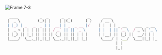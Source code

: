 

![Frame 7-3](https://github.com/opentypescript/.github/assets/73933669/f04b64a8-9907-4885-84e0-82341b05226e)


```Typescript
  ____          _  _      _  _        _      ____                           _____                               
 |  _ \        (_)| |    | |(_)      ( )    / __ \                         / ____|                              
 | |_) | _   _  _ | |  __| | _  _ __ |/    | |  | | _ __    ___  _ __     | (___    ___   _   _  _ __  ___  ___ 
 |  _ < | | | || || | / _` || || '_ \      | |  | || '_ \  / _ \| '_ \     \___ \  / _ \ | | | || '__|/ __|/ _ \
 | |_) || |_| || || || (_| || || | | |     | |__| || |_) ||  __/| | | |    ____) || (_) || |_| || |  | (__|  __/
 |____/  \__,_||_||_| \__,_||_||_| |_|      \____/ | .__/  \___||_| |_|   |_____/  \___/  \__,_||_|   \___|\___|
                                                   | |                                                          
                                                   |_|                                                          
```








<!--






**Here are some ideas to get you started:**

🙋‍♀️ A short introduction - what is your organization all about?
🌈 Contribution guidelines - how can the community get involved?
👩‍💻 Useful resources - where can the community find your docs? Is there anything else the community should know?
🍿 Fun facts - what does your team eat for breakfast?
🧙 Remember, you can do mighty things with the power of [Markdown](https://docs.github.com/github/writing-on-github/getting-started-with-writing-and-formatting-on-github/basic-writing-and-formatting-syntax)
-->
